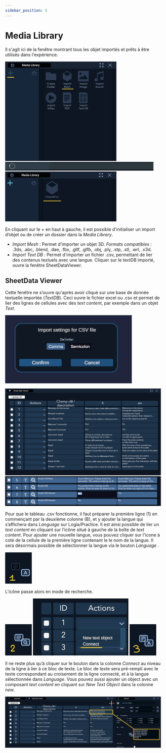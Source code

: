 ```yaml
---
sidebar_position: 5
---
```


# Media Library

Il s'agit ici de la fenêtre  montrant tous les objet importés et prêts à être utilisés dans l'expérience.

![Media Library 1](/img/UI_media_library_1.png)
![Media Library 2](/img/UI_media_library_2.png)
![Media Library 3](/img/UI_media_library_3.png)

En cliquant sur le *+* en haut à gauche, il est possible d'initialiser un import d’objet ou de créer un dossier dans la _Media Library_.
- _Import Mesh_ : Permet d'importer un objet 3D. *Formats compatibles* : .3ds, .abc, .blend, .dae, .fbx, .gltf, .glfb, .obj, .ply, .stp, .stl, .wrl, .x3d. 
 - _Import Text DB_ : Permet d'importer un fichier .csv, permettant de lier des contenus textuels avec une langue. Cliquer sur le textDB importé, ouvre la fenêtre SheetDataViewer.

## SheetData Viewer

Cette fenêtre ne s’ouvre qu'après avoir cliqué sur une base de donnée textuelle importée (_TextDB_). Ceci ouvre le fichier excel ou .csv et permet de lier des lignes de cellules avec des _text content_, par exemple dans un objet _Text_.

![Sheet Data Viewer](/img/ImportCSV.png)


![Sheet Data Viewer](/img/UI_sheet.png)
![Sheet Data Viewer](/img/UI_sheet2.png)

Pour que le tableau .csv fonctionne, il faut préparer la première ligne (1) en commençant par la deuxième colonne (B), et y ajouter la langue qui s’affichera dans _Language_ sur Logia/Practice.
Il est ainsi possible de lier un _text content_ en cliquant sur l’icône situé à gauche de la boîte de _text content_.
Pour ajouter une nouvelle langue, vous pouvez cliquer sur l'icone à coté de la cellule de la première ligne contenant le le nom de la langue. Il sera désormais possible de sélectionner la langue via le bouton _Language_ .

![Text Link 1](/img/UI_text_link_1.png)

L’icône passe alors en mode de recherche.

![Text Link 2](/img/UI_text_link_2.png)
![Text Link Actions](/img/UI_text_link_actions.png)
![Text Link 3](/img/UI_text_link_3.png)

Il ne reste plus qu’à cliquer sur le bouton dans la colonne _Connect_ au niveau de la ligne à lier à ce bloc de texte. Le bloc de texte sera pré-rempli avec le texte correspondant au croisement de la ligne connecté, et à la langue sélectionnée dans _Language_.
Vous pouvez aussi ajouter un object avec un composant _text content_ en cliquant sur _New Text Object_ dans la colonne _new_.

![Text Link Final](/img/UI_text_link_final.png)









